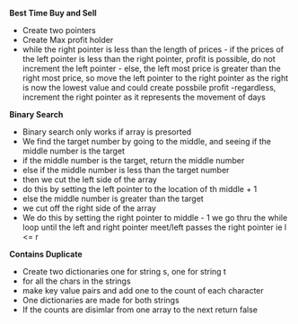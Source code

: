 **Best Time Buy and Sell**

- Create two pointers
- Create Max profit holder
- while the right pointer is less than the length of prices - if the prices of the left pointer is less than the right pointer, profit is possible, do not increment the left pointer - else, the left most price is greater than the right most price, so move the left pointer to the right pointer as the right is now the lowest value and could create possbile profit
  -regardless, increment the right pointer as it represents the movement of days

**Binary Search**

- Binary search only works if array is presorted
- We find the target number by going to the middle,
  and seeing if the middle number is the target
- if the middle number is the target, return the middle number
- else if the middle number is less than the target number
- then we cut the left side of the array
- do this by setting the left pointer to the location of th middle + 1
- else the middle number is greater than the target
- we cut off the right side of the array
- We do this by setting the right pointer
  to middle - 1
  we go thru the while loop until the left and right pointer meet/left passes the right pointer ie
  l <= r

**Contains Duplicate**

- Create two dictionaries one for string s, one for string t
- for all the chars in the strings
- make key value pairs and add one to the count of each character
- One dictionaries are made for both strings
- If the counts are disimlar from one array to the next
  return false
